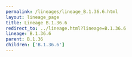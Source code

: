 ```yaml
---
permalink: /lineages/lineage_B.1.36.6.html
layout: lineage_page
title: Lineage B.1.36.6
redirect_to: ../lineage.html?lineage=B.1.36.6
lineage: B.1.36.6
parent: B.1.36
children: ['B.1.36.6']
---
```

